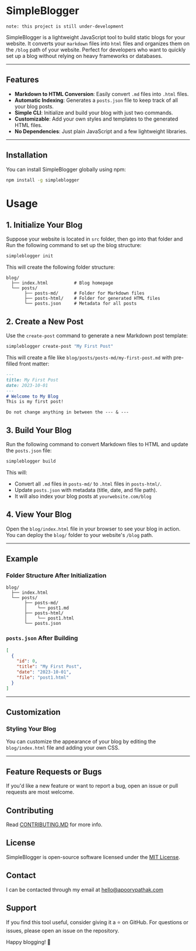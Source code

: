# SimpleBlogger

`note: this project is still under-development`

SimpleBlogger is a lightweight JavaScript tool to build static blogs for your website. It converts your `markdown` files into `html` files and organizes them on the `/blog` path of your website. Perfect for developers who want to quickly set up a blog without relying on heavy frameworks or databases.

---

## Features

- **Markdown to HTML Conversion**: Easily convert `.md` files into `.html` files.
- **Automatic Indexing**: Generates a `posts.json` file to keep track of all your blog posts.
- **Simple CLI**: Initialize and build your blog with just two commands.
- **Customizable**: Add your own styles and templates to the generated HTML files.
- **No Dependencies**: Just plain JavaScript and a few lightweight libraries.

---

## Installation

You can install SimpleBlogger globally using npm:

```bash
npm install -g simpleblogger
```

# Usage

## 1. Initialize Your Blog
Suppose your website is located in `src` folder, then go into that folder and Run the following command to set up the blog structure:

```bash
simpleblogger init
```

This will create the following folder structure:

```
blog/
  ├── index.html          # Blog homepage
  └── posts/
       ├── posts-md/      # Folder for Markdown files
       ├── posts-html/    # Folder for generated HTML files
       └── posts.json     # Metadata for all posts
```

## 2. Create a New Post
Use the `create-post` command to generate a new Markdown post template:

```bash
simpleblogger create-post "My First Post"
```
This will create a file like `blog/posts/posts-md/my-first-post.md` with pre-filled front matter:
```markdown
---
title: My First Post
date: 2023-10-01
---
# Welcome to My Blog
This is my first post!

```
`Do not change anything in between the --- & ---`

## 3. Build Your Blog
Run the following command to convert Markdown files to HTML and update the `posts.json` file:

```bash
simpleblogger build
```

This will:
- Convert all `.md` files in `posts-md/` to `.html` files in `posts-html/`.
- Update `posts.json` with metadata (title, date, and file path).
- It will also index your blog posts at `yourwebsite.com/blog`

## 4. View Your Blog
Open the `blog/index.html` file in your browser to see your blog in action. You can deploy the `blog/` folder to your website's `/blog` path.

---

## Example

### Folder Structure After Initialization

```
blog/
  ├── index.html
  └── posts/
       ├── posts-md/
       │    └── post1.md
       ├── posts-html/
       │    └── post1.html
       └── posts.json
```

### `posts.json` After Building

```json
[
  {
    "id": 0,
    "title": "My First Post",
    "date": "2023-10-01",
    "file": "post1.html"
  }
]
```

---

## Customization

### Styling Your Blog
You can customize the appearance of your blog by editing the `blog/index.html` file and adding your own CSS.

---

## Feature Requests or Bugs
If you'd like a new feature or want to report a bug, open an issue or pull requests are most welcome.

## Contributing
Read [CONTRIBUTING.MD](CONTRIBUTING) for more info.


## License
SimpleBlogger is open-source software licensed under the [MIT License](LICENSE).

## Contact

I can be contacted through my email at [hello@apoorvpathak.com](mailto:hello@apoorvpathak.com?subject=%5BAbout%3A%20SimpleBlogger%5D)

## Support
If you find this tool useful, consider giving it a ⭐ on GitHub. For questions or issues, please open an issue on the repository.

Happy blogging! 🚀